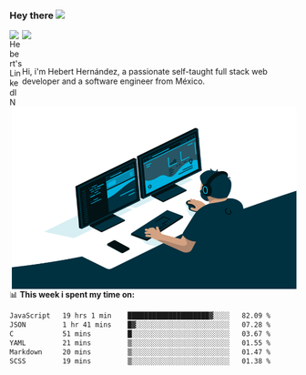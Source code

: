 ### Hey there <img src="https://media.giphy.com/media/hvRJCLFzcasrR4ia7z/giphy.gif" width="25px">
<a href="https://www.linkedin.com/in/evertcode/" target="_blank">
  <img align="left" alt="Hebert's LinkedIN" width="22px" src="https://raw.githubusercontent.com/peterthehan/peterthehan/master/assets/linkedin.svg" />
</a>

![](https://visitor-badge.glitch.me/badge?page_id=evertcode.evertcode)

<br />

Hi, i'm Hebert Hernández, a passionate self-taught full stack web developer and a software engineer from México.

<img align="right" alt="GIF" src="https://github.com/evertcode/evertcode/blob/master/code.gif?raw=true" width="500" height="320" />

📊 **This week i spent my time on:**

<!--START_SECTION:waka-->

```text
JavaScript   19 hrs 1 min    ████████████████████▓░░░░   82.09 %
JSON         1 hr 41 mins    █▓░░░░░░░░░░░░░░░░░░░░░░░   07.28 %
C            51 mins         █░░░░░░░░░░░░░░░░░░░░░░░░   03.67 %
YAML         21 mins         ▒░░░░░░░░░░░░░░░░░░░░░░░░   01.55 %
Markdown     20 mins         ▒░░░░░░░░░░░░░░░░░░░░░░░░   01.47 %
SCSS         19 mins         ▒░░░░░░░░░░░░░░░░░░░░░░░░   01.38 %
```

<!--END_SECTION:waka-->
